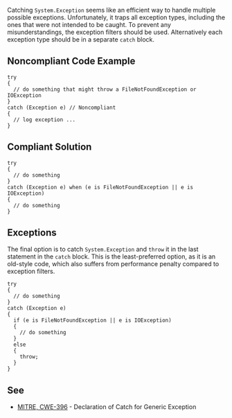 Catching `System.Exception` seems like an efficient way to handle multiple possible exceptions. Unfortunately, it traps all exception types, including the ones that were not intended to be caught. To prevent any misunderstandings, the exception filters should be used. Alternatively each exception type should be in a separate `catch` block.
 
## Noncompliant Code Example

    try
    {
      // do something that might throw a FileNotFoundException or IOException
    }
    catch (Exception e) // Noncompliant
    {
      // log exception ...
    }

## Compliant Solution

    try
    {
      // do something
    }
    catch (Exception e) when (e is FileNotFoundException || e is IOException)
    {
      // do something
    }

## Exceptions
 
The final option is to catch `System.Exception` and `throw` it in the last statement in the `catch` block. This is the least-preferred option, as it is an old-style code, which also suffers from performance penalty compared to exception filters.

    try
    {
      // do something
    }
    catch (Exception e)
    {
      if (e is FileNotFoundException || e is IOException)
      {
        // do something
      }
      else
      {
        throw;
      }
    }

## See
 
- [MITRE, CWE-396](https://cwe.mitre.org/data/definitions/396) - Declaration of Catch for Generic Exception